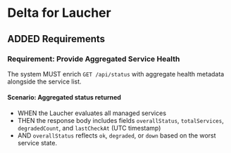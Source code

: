 # Delta for Laucher

## ADDED Requirements
### Requirement: Provide Aggregated Service Health
The system MUST enrich `GET /api/status` with aggregate health metadata alongside the service list.

#### Scenario: Aggregated status returned
- WHEN the Laucher evaluates all managed services
- THEN the response body includes fields `overallStatus`, `totalServices`, `degradedCount`, and `lastCheckAt` (UTC timestamp)
- AND `overallStatus` reflects `ok`, `degraded`, or `down` based on the worst service state.
